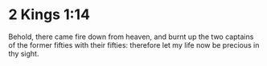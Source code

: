 # 2 Kings 1:14

Behold, there came fire down from heaven, and burnt up the two captains of the former fifties with their fifties: therefore let my life now be precious in thy sight.